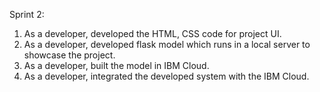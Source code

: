 Sprint 2:
1. As a developer, developed the HTML, CSS code for project UI.
2. As a developer, developed flask model which runs in a local server to showcase the project.
3. As a developer, built the model in IBM Cloud.
4. As a developer, integrated the developed system with the IBM Cloud.
